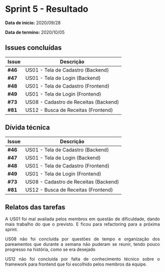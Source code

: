 # Sprint 5 - Resultado

**Data de início:** 2020/09/28

**Data de termíno:** 2020/10/05

## Issues concluídas

|Issue|Descrição|
|-----|---------|
|**#46**|US01 - Tela de Cadastro (Backend)|
|**#47**|US01 - Tela de Login (Backend)|
|**#48**|US01 - Tela de Cadastro (Frontend)|
|**#49**|US01 - Tela de Login (Frontend)|
|**#73**|US08 - Cadastro de Receitas (Backend)|
|**#81**|US12 - Busca de Receitas (Frontend)|

## Dívida técnica

|Issue|Descrição|
|-----|---------|
|**#46**|US01 - Tela de Cadastro (Backend)|
|**#47**|US01 - Tela de Login (Backend)|
|**#48**|US01 - Tela de Cadastro (Frontend)|
|**#49**|US01 - Tela de Login (Frontend)|
|**#73**|US08 - Cadastro de Receitas (Backend)|
|**#81**|US12 - Busca de Receitas (Frontend)|

## Relatos das tarefas

<p align="justify">A US01 foi mal avaliada pelos membros em questão de dificuldade, dando mais trabalho do que o previsto. E ficou para refactoring para a próxima sprint.</p>
<p align="justify">US08 não foi concluída por questões de tempo e organização dos pareamentos que durante a semana não puderam se reunir, tendo pouco progresso na história, como se era desejado</p>
<p align="justify">US12 não foi concluída por falta de conhecimento técnico sobre o framework para frontend que foi escolhido pelos membros da equipe.</p>
